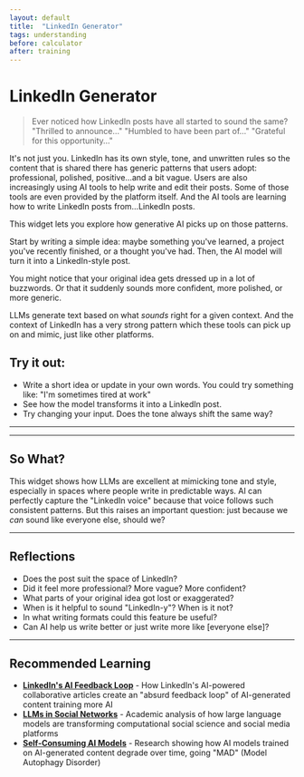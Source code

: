 ```yaml
---
layout: default
title:  "LinkedIn Generator"
tags: understanding
before: calculator
after: training
---
```


# **LinkedIn Generator**

> Ever noticed how LinkedIn posts have all started to sound the same? "Thrilled to announce…" "Humbled to have been part of…" "Grateful for this opportunity…"

It's not just you. LinkedIn has its own style, tone, and unwritten rules so the content that is shared there has generic patterns that users adopt: professional, polished, positive…and a bit vague. Users are also increasingly using AI tools to help write and edit their posts. Some of those tools are even provided by the platform itself. And the AI tools are learning how to write LinkedIn posts from…LinkedIn posts.

This widget lets you explore how generative AI picks up on those patterns.

Start by writing a simple idea: maybe something you've learned, a project you've recently finished, or a thought you've had. Then, the AI model will turn it into a LinkedIn-style post.

You might notice that your original idea gets dressed up in a lot of buzzwords. Or that it suddenly sounds more confident, more polished, or more generic.

LLMs generate text based on what *sounds* right for a given context. And the context of LinkedIn has a very strong pattern which these tools can pick up on and mimic, just like other platforms.

## **Try it out:**

* Write a short idea or update in your own words. You could try something like: "I'm sometimes tired at work"
* See how the model transforms it into a LinkedIn post.
* Try changing your input. Does the tone always shift the same way?

---

<script
	type="module"
	src="https://gradio.s3-us-west-2.amazonaws.com/5.23.3/gradio.js"
></script>

<gradio-app src="https://willsh1997-linkedin-generator.hf.space"></gradio-app>

---

## **So What?**

This widget shows how LLMs are excellent at mimicking tone and style, especially in spaces where people write in predictable ways. AI can perfectly capture the "LinkedIn voice" because that voice follows such consistent patterns. But this raises an important question: just because we *can* sound like everyone else, should we?

---

## **Reflections**

* Does the post suit the space of LinkedIn?
* Did it feel more professional? More vague? More confident?
* What parts of your original idea got lost or exaggerated?
* When is it helpful to sound "LinkedIn-y"? When is it not?
* In what writing formats could this feature be useful?
* Can AI help us write better or just write more like [everyone else]?

---

## **Recommended Learning**
* [**LinkedIn's AI Feedback Loop**](https://fortune.com/2024/04/18/linkedin-microsoft-collaborative-articles-generative-ai-feedback-loop-user-backlash/) - How LinkedIn's AI-powered collaborative articles create an "absurd feedback loop" of AI-generated content training more AI
* [**LLMs in Social Networks**](https://link.springer.com/article/10.1007/s13278-025-01428-9) - Academic analysis of how large language models are transforming computational social science and social media platforms
* [**Self-Consuming AI Models**](https://arxiv.org/pdf/2307.01850.pdf) - Research showing how AI models trained on AI-generated content degrade over time, going "MAD" (Model Autophagy Disorder)

